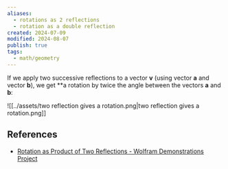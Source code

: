 ```yaml
---
aliases:
  - rotations as 2 reflections
  - rotation as a double reflection
created: 2024-07-09
modified: 2024-08-07
publish: true
tags:
  - math/geometry
---
```


If we apply two successive reflections to a vector $\mathbf{v}$ (using vector $\mathbf{a}$ and vector $\mathbf{b}$), we get **a rotation by twice the angle between the vectors $\mathbf{a}$ and $\mathbf{b}$:

![[../assets/two reflection gives a rotation.png|two reflection gives a rotation.png]]

## References
- [Rotation as Product of Two Reflections - Wolfram Demonstrations Project](https://demonstrations.wolfram.com/RotationAsProductOfTwoReflections/)